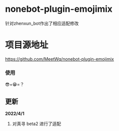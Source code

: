 # nonebot-plugin-emojimix

针对zhenxun_bot作出了相应适配修改

# 项目源地址

https://github.com/MeetWq/nonebot-plugin-emojimix

### 使用

😎+😁=？

## 更新

**2022/4/1**

1. 对真寻 beta2 进行了适配

